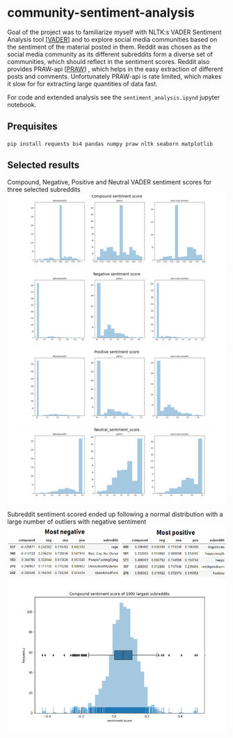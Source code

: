 # community-sentiment-analysis

Goal of the project was to familiarize myself with NLTK:s VADER Sentiment Analysis tool
[[VADER](https://github.com/cjhutto/vaderSentiment)] 
and to explore social media communities based on the sentiment of the material posted in them.
Reddit was chosen as the social media community as its different subreddits 
form a diverse set of communities, which should reflect in the sentiment scores.
Reddit also provides PRAW-api [[PRAW](https://praw.readthedocs.io/en/latest/)]
, which helps in the easy extraction of different posts and comments. Unfortunately
PRAW-api is rate limited, which makes it slow for for extracting large quantities of
data fast. 

For code and extended analysis see the `sentiment_analysis.ipynd` jupyter notebook.

## Prequisites

`pip install requests bs4 pandas numpy praw nltk seaborn matplotlib`

## Selected results

Compound, Negative, Positive and Neutral VADER sentiment scores for
three selected subreddits
![Screenshot](pics/Compound_sentiment_score.png)
![Screenshot](pics/Negative_sentiment_score.png)
![Screenshot](pics/Positive_sentiment_score.png)
![Screenshot](pics/Neutral_sentiment_score.png)


Subreddit sentiment scored ended up following a normal distribution with a large number of outliers with negative sentiment
![Screenshot](pics/worst_and_best.png)
![Screenshot](pics/Compound_sentiment_score_of_1000_largest_subreddits.png)




